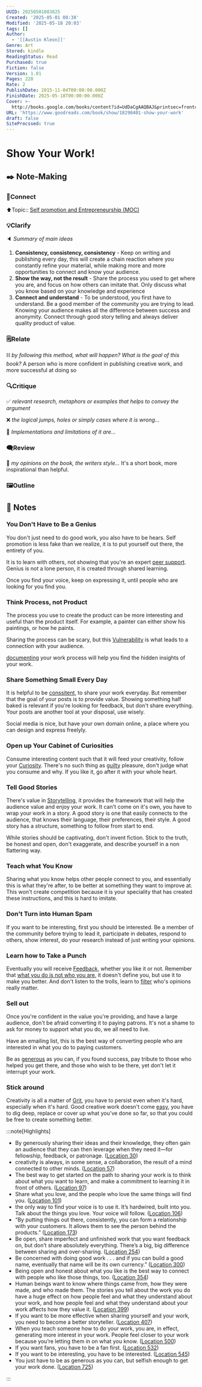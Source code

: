 ```yaml
---
UUID: 20250501083825
Created: '2025-05-01 08:38'
Modified: '2025-05-18 20:03'
tags: []
Author:
  - '[[Austin Kleon]]'
Genre: Art
Stored: kindle
ReadingStatus: Read
Purchased: true
Fiction: false
Version: 1.01
Pages: 228
Rate: 2
PublishDate: 2015-11-04T00:00:00.000Z
FinishDate: 2025-05-18T00:00:00.000Z
Cover: >-
  http://books.google.com/books/content?id=UdDaCgAAQBAJ&printsec=frontcover&img=1&zoom=1&edge=curl&source=gbs_api
URL: 'https://www.goodreads.com/book/show/18290401-show-your-work'
draft: false
SiteProcssed: true
---
```


# Show Your Work!

## ✒️ Note-Making

### 🔗Connect

⬆️Topic:: [Self promotion and Entrepreneurship (MOC)](/mocs/self-promotion-and-entrepreneurship-moc.md)

### 💡Clarify
🔈 *Summary of main ideas*
1. **Consistency, consistency, consistency** - Keep on writing and publishing every day, this will create a chain reaction where you constantly refine your material, while making more and more opportunities to connect and know your audience.
2. **Show the way, not the result** - Share the process you used to get where you are, and focus on how others can imitate that. Only discuss what you know based on your knowledge and experience
3. **Connect and understand** - To be understood, you first have to understand. Be a good member of the community you are trying to lead. Knowing your audience makes all the difference between success and anonymity. Connect through good story telling and always deliver quality product of value.
### 🗒️Relate

⛓ *by following this method, what will happen? What is the goal of this book?*
A person who is more confident in publishing creative work, and more successful at doing so
### 🔍Critique

✅ *relevant research, metaphors or examples that helps to convey the argument*

❌ *the logical jumps, holes or simply cases where it is wrong...*

🧱 *Implementations and limitations of it are...*

### 🗨️Review

💭 *my opinions on the book, the writers style...*
It's a short book, more inspirational than helpful.
### 🖼️Outline

## 📒 Notes

### You Don't Have to Be a Genius

You don't just need to do good work, you also have to be hears. Self promotion is less fake than we realize, it is to put yourself out there, the entirety of you.

It is to learn with others, not showing that you're an expert [peer support](/notes/peer-support.md). Genius is not a lone person, it is created through shared learning.

Once you find your voice, keep on expressing it, until people who are looking for you find you.

### Think Process, not Product

The process you use to create the product can be more interesting and useful than the product itself. For example, a painter can either show his paintings, or how he paints.

Sharing the process can be scary, but this [Vulnerability](/notes/vulnerability.md) is what leads to a connection with your audience.

[documenting](/notes/journaling.md) your work process will help you find the hidden insights of your work.

### Share Something Small Every Day

It is helpful to be [conssitent](/notes/consistency.md), to share your work everyday. But remember that the goal of your posts is to provide value. Showing something half baked is relevant if you're looking for feedback, but don't share everything. Your posts are another tool at your disposal, use wisely.

Social media is nice, but have your own domain online, a place where you can design and express freelyly.

### Open up Your Cabinet of Curiosities

Consume interesting content such that it will feed your creativity, follow your [Curiosity](/notes/curiosity.md). There's no such thing as [guilty](/notes/guilt.md) pleasure, don't judge what you consume and why. If you like it, go after it with your whole heart.

### Tell Good Stories

There's value in [Storytelling](/notes/storytelling.md), it provides the framework that will help the audience value and enjoy your work. It can't come on it's own, you have to wrap your work in a story. A good story is one that easily connects to the audience, that knows their language, their preferences, their style. A good story has a structure, something to follow from start to end.

While stories should be captivating, don't invent fiction. Stick to the truth, be honest and open, don't exaggerate, and describe yourself in a non flattering way.

### Teach what You Know

Sharing what you know helps other people connect to you, and essentially this is what they're after, to be better at something they want to improve at. This won't create competition because it is your speciality that has created these instructions, and this is hard to imitate.

### Don't Turn into Human Spam

If you want to be interesting, first you should be interested. Be a member of the community before trying to lead it, participate in debates, respond to others, show interest, do your research instead of just writing your opinions.

### Learn how to Take a Punch

Eventually you will receive [Feedback](/notes/feedback.md), whether you like it or not. Remember that [what you do is not who you are](/notes/cognitive-distancing.md), it doesn't define you, but use it to make you better. And don't listen to the trolls, learn to [filter](/notes/filtering.md) who's opinions really matter.

### Sell out

Once you're confident in the value you're providing, and have a large audience, don't be afraid converting it to paying patrons. It's not a shame to ask for money to support what you do, we all need to live.

Have an emailing list, this is the best way of converting people who are interested in what you do to paying customers.

Be as [generous](/notes/giving.md) as you can, if you found success, pay tribute to those who helped you get there, and those who wish to be there, yet don't let it interrupt your work.
### Stick around

Creativity is all a matter of [Grit](/notes/grit.md), you have to persist even when it's hard, especially when it's hard. Good creative work doesn't come [easy](/notes/first-batch-trash.md), you have to dig deep, replace or cover up what you've done so far, so that you could be free to create something better.

:::note[Highlights]

- By generously sharing their ideas and their knowledge, they often gain an audience that they can then leverage when they need it—for fellowship, feedback, or patronage. ([Location 30](https://readwise.io/to_kindle?action=open&asin=B00GU2RGGI&location=30))
- creativity is always, in some sense, a collaboration, the result of a mind connected to other minds. ([Location 57](https://readwise.io/to_kindle?action=open&asin=B00GU2RGGI&location=57))
- The best way to get started on the path to sharing your work is to think about what you want to learn, and make a commitment to learning it in front of others. ([Location 97](https://readwise.io/to_kindle?action=open&asin=B00GU2RGGI&location=97))
- Share what you love, and the people who love the same things will find you. ([Location 101](https://readwise.io/to_kindle?action=open&asin=B00GU2RGGI&location=101))
- the only way to find your voice is to use it. It’s hardwired, built into you. Talk about the things you love. Your voice will follow. ([Location 106](https://readwise.io/to_kindle?action=open&asin=B00GU2RGGI&location=106))
- “By putting things out there, consistently, you can form a relationship with your customers. It allows them to see the person behind the products.” ([Location 173](https://readwise.io/to_kindle?action=open&asin=B00GU2RGGI&location=173))
- Be open, share imperfect and unfinished work that you want feedback on, but don’t share absolutely everything. There’s a big, big difference between sharing and over-sharing. ([Location 254](https://readwise.io/to_kindle?action=open&asin=B00GU2RGGI&location=254))
- Be concerned with doing good work . . . and if you can build a good name, eventually that name will be its own currency.” ([Location 300](https://readwise.io/to_kindle?action=open&asin=B00GU2RGGI&location=300))
- Being open and honest about what you like is the best way to connect with people who like those things, too. ([Location 354](https://readwise.io/to_kindle?action=open&asin=B00GU2RGGI&location=354))
- Human beings want to know where things came from, how they were made, and who made them. The stories you tell about the work you do have a huge effect on how people feel and what they understand about your work, and how people feel and what they understand about your work affects how they value it. ([Location 399](https://readwise.io/to_kindle?action=open&asin=B00GU2RGGI&location=399))
- If you want to be more effective when sharing yourself and your work, you need to become a better storyteller. ([Location 407](https://readwise.io/to_kindle?action=open&asin=B00GU2RGGI&location=407))
- When you teach someone how to do your work, you are, in effect, generating more interest in your work. People feel closer to your work because you’re letting them in on what you know. ([Location 500](https://readwise.io/to_kindle?action=open&asin=B00GU2RGGI&location=500))
- If you want fans, you have to be a fan first. ([Location 532](https://readwise.io/to_kindle?action=open&asin=B00GU2RGGI&location=532))
- If you want to be interesting, you have to be interested. ([Location 545](https://readwise.io/to_kindle?action=open&asin=B00GU2RGGI&location=545))
- You just have to be as generous as you can, but selfish enough to get your work done. ([Location 725](https://readwise.io/to_kindle?action=open&asin=B00GU2RGGI&location=725))

:::

